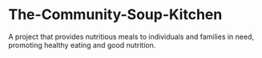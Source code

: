 # The-Community-Soup-Kitchen
A project that provides nutritious meals to individuals and families in need, promoting healthy eating and good nutrition.
